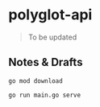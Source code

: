 # polyglot-api

> To be updated

## Notes & Drafts

```shell
go mod download

go run main.go serve
```
